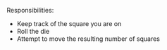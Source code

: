 Responsibilities:
- Keep track of the square you are on
- Roll the die
- Attempt to move the resulting number of squares